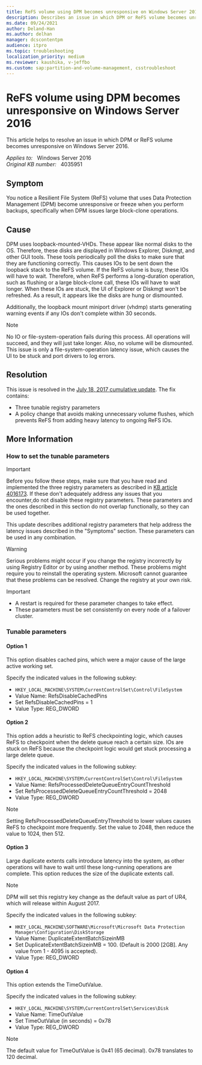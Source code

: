 ```yaml
---
title: ReFS volume using DPM becomes unresponsive on Windows Server 2016
description: Describes an issue in which DPM or ReFS volume becomes unresponsive on Windows Server 2016.
ms.date: 09/24/2021
author: Deland-Han
ms.author: delhan
manager: dcscontentpm
audience: itpro
ms.topic: troubleshooting
localization_priority: medium
ms.reviewer: kaushika, v-jeffbo
ms.custom: sap:partition-and-volume-management, csstroubleshoot
---
```

# ReFS volume using DPM becomes unresponsive on Windows Server 2016

This article helps to resolve an issue in which DPM or ReFS volume becomes unresponsive on Windows Server 2016.

_Applies to:_ &nbsp; Windows Server 2016  
_Original KB number:_ &nbsp; 4035951

## Symptom

You notice a Resilient File System (ReFS) volume that uses Data Protection Management (DPM) become unresponsive or freeze when you perform backups, specifically when DPM issues large block-clone operations.

## Cause  

DPM uses loopback-mounted-VHDs. These appear like normal disks to the OS. Therefore, these disks are displayed in Windows Explorer, Diskmgt, and other GUI tools. These tools periodically poll the disks to make sure that they are functioning correctly. This causes IOs to be sent down the loopback stack to the ReFS volume. If the ReFS volume is busy, these IOs will have to wait. Therefore, when ReFS performs a long-duration operation, such as flushing or a large block-clone call, these IOs will have to wait longer. When these IOs are stuck, the UI of Explorer or Diskmgt won't be refreshed. As a result, it appears like the disks are hung or dismounted.

Additionally, the loopback mount miniport driver (vhdmp) starts generating warning events if any IOs don't complete within 30 seconds.

> [!NOTE]
> No IO or file-system-operation fails during this process. All operations will succeed, and they will just take longer. Also, no volume will be dismounted. This issue is only a file-system-operation latency issue, which causes the UI to be stuck and port drivers to log errors.

## Resolution

This issue is resolved in the [July 18, 2017 cumulative update](https://support.microsoft.com/help/4025334/). The fix contains:

- Three tunable registry parameters
- A policy change that avoids making unnecessary volume flushes, which prevents ReFS from adding heavy latency to ongoing ReFS IOs.

## More Information

### How to set the tunable parameters

> [!IMPORTANT]
> Before you follow these steps, make sure that you have read and implemented the three registry parameters as described in [KB article 4016173](https://support.microsoft.com/help/4016173/fix-heavy-memory-usage-in-refs-on-windows-server-2016-and-windows-10). If these don't adequately address any issues that you encounter,do not disable these registry parameters. These parameters and the ones described in this section do not overlap functionally, so they can be used together.  

This update describes additional registry parameters that help address the latency issues described in the "Symptoms" section. These parameters can be used in any combination.  

> [!Warning]
> Serious problems might occur if you change the registry incorrectly by using Registry Editor or by using another method. These problems might require you to reinstall the operating system. Microsoft cannot guarantee that these problems can be resolved. Change the registry at your own risk.  

> [!IMPORTANT]
>
> - A restart is required for these parameter changes to take effect.
> - These parameters must be set consistently on every node of a failover cluster.

### Tunable parameters

#### Option 1

This option disables cached pins, which were a major cause of the large active working set.  

Specify the indicated values in the following subkey:  

- `HKEY_LOCAL_MACHINE\SYSTEM\CurrentControlSet\Control\FileSystem`
- Value Name: RefsDisableCachedPins  
- Set RefsDisableCachedPins = 1
- Value Type: REG_DWORD

#### Option 2

This option adds a heuristic to ReFS checkpointing logic, which causes ReFS to checkpoint when the delete queue reach a certain size. IOs are stuck on ReFS because the checkpoint logic would get stuck processing a large delete queue.  

Specify the indicated values in the following subkey:  

- `HKEY_LOCAL_MACHINE\SYSTEM\CurrentControlSet\Control\FileSystem`
- Value Name: RefsProcessedDeleteQueueEntryCountThreshold  
- Set RefsProcessedDeleteQueueEntryCountThreshold = 2048  
- Value Type: REG_DWORD

> [!Note]
> Setting RefsProcessedDeleteQueueEntryThreshold to lower values causes ReFS to checkpoint more frequently. Set the value to 2048, then reduce the value to 1024, then 512.  

#### Option 3

Large duplicate extents calls introduce latency into the system, as other operations will have to wait until these long-running operations are complete. This option reduces the size of the duplicate extents call.

> [!Note]
> DPM will set this registry key change as the default value as part of UR4, which will release within August 2017.

Specify the indicated values in the following subkey:  

- `HKEY_LOCAL_MACHINE\SOFTWARE\Microsoft\Microsoft Data Protection Manager\Configuration\DiskStorage`
- Value Name: DuplicateExtentBatchSizeinMB
- Set DuplicateExtentBatchSizeinMB = 100. (Default is 2000 [2GB]. Any value from 1 - 4095 is accepted).
- Value Type: REG_DWORD

#### Option 4

This option extends the TimeOutValue.  

Specify the indicated values in the following subkey:  

- `HKEY_LOCAL_MACHINE\SYSTEM\CurrentControlSet\Services\Disk`
- Value Name: TimeOutValue  
- Set TimeOutValue (in seconds) = 0x78  
- Value Type: REG_DWORD

> [!Note]
> The default value for TimeOutValue is 0x41 (65 decimal). 0x78 translates to 120 decimal.
